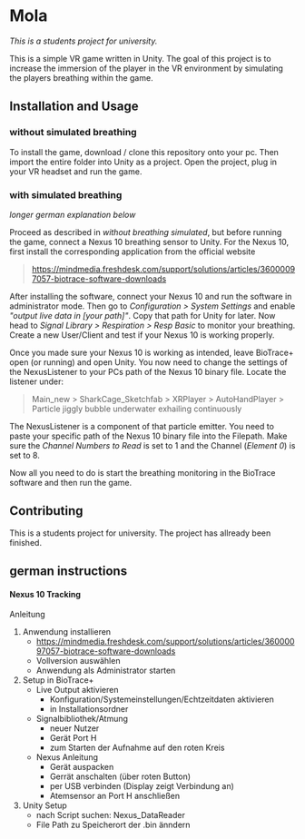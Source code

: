 # Mola

_This is a students project for university._

This is a simple VR game written in Unity.
The goal of this project is to increase the immersion of the player in the VR environment by simulating the players breathing within the game. 

## Installation and Usage

### **without** simulated breathing
To install the game, download / clone this repository onto your pc.
Then import the entire folder into Unity as a project. Open the project, plug in your VR headset and run the game.

### **with** simulated breathing
_longer german explanation below_

Proceed as described in _without breathing simulated_, but before running the game, connect a Nexus 10 breathing sensor to Unity.
For the Nexus 10, first install the corresponding application from the official website
> https://mindmedia.freshdesk.com/support/solutions/articles/36000097057-biotrace-software-downloads

After installing the software, connect your Nexus 10 and run the software in administrator mode.
Then go to _Configuration > System Settings_ and enable _"output live data in [your path]"_.
Copy that path for Unity for later.
Now head to _Signal Library > Respiration > Resp Basic_ to monitor your breathing.
Create a new User/Client and test if your Nexus 10 is working properly.

Once you made sure your Nexus 10 is working as intended, leave BioTrace+ open (or running) and open Unity.
You now need to change the settings of the NexusListener to your PCs path of the Nexus 10 binary file.
Locate the listener under:
> Main_new > SharkCage_Sketchfab > XRPlayer > AutoHandPlayer > Particle jiggly bubble underwater exhailing continuously

The NexusListener is a component of that particle emitter.
You need to paste your specific path of the Nexus 10 binary file into the Filepath.
Make sure the _Channel Numbers to Read_ is set to 1 and the Channel (_Element 0_) is set to 8.

Now all you need to do is start the breathing monitoring in the BioTrace software and then run the game.

## Contributing

This is a students project for university.
The project has allready been finished.



## german instructions
#### Nexus 10 Tracking
Anleitung
1. Anwendung installieren
   * https://mindmedia.freshdesk.com/support/solutions/articles/36000097057-biotrace-software-downloads
   * Vollversion auswählen
   * Anwendung als Administrator starten
2. Setup in BioTrace+
   * Live Output aktivieren
      + Konfiguration/Systemeinstellungen/Echtzeitdaten aktivieren
      + in Installationsordner
   * Signalbibliothek/Atmung
      + neuer Nutzer
      + Gerät Port H
      + zum Starten der Aufnahme auf den roten Kreis
   * Nexus Anleitung
      + Gerät auspacken
      + Gerrät anschalten (über roten Button)
      + per USB verbinden (Display zeigt Verbindung an)
      + Atemsensor an Port H anschließen
3. Unity Setup
   * nach Script suchen: Nexus_DataReader
   * File Path zu Speicherort der .bin änndern
